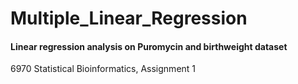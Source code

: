 # Multiple_Linear_Regression
#### Linear regression analysis on Puromycin and birthweight dataset

6970 Statistical Bioinformatics, Assignment 1
